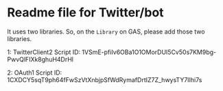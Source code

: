 # Readme file for Twitter/bot

It uses two libraries. So, on the `Library` on GAS, please add those two libraries.

1: TwitterClient2
Script ID: 1VSmE-pfiIv6OBa1O1OMorDUI5Cv50s7KM9bg-PwvQlFIXk8ghuH4DrHl

2: OAuth1
Script ID: 1CXDCY5sqT9ph64fFwSzVtXnbjpSfWdRymafDrtIZ7Z_hwysTY7IIhi7s
